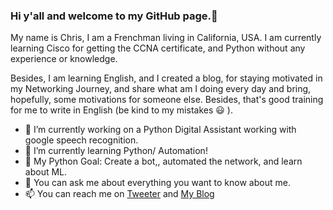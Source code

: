 ### Hi y'all and welcome to my GitHub page.👋

My name is Chris, I am a Frenchman living in California, USA. 
I am currently learning Cisco for getting the CCNA certificate, and Python without any experience or knowledge.

Besides, I am learning English, and I created a blog, for staying motivated in my Networking Journey, and share what am I doing every day and bring, hopefully, some motivations for someone else.
Besides, that's good training for me to write in English (be kind to my mistakes 😃 ).

- 🔭 I’m currently working on a Python Digital Assistant working with google speech recognition.
- 🌱 I’m currently learning Python/ Automation!
- 🤔 My Python Goal: Create a bot,, automated the network, and learn about ML.
- 💬 You can ask me about everything you want to know about me.
- 📫 You can reach me on [Tweeter](https://twitter.com/DedmanRollet) and [My Blog](https://christechjourney.wordpress.com)
